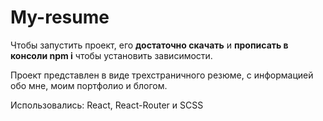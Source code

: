 # My-resume

</p>Чтобы запустить проект, его <b>достаточно скачать</b> и <b>прописать в консоли npm i</b> чтобы установить зависимости.</p>

</p>Проект представлен в виде трехстраничного резюме, с информацией обо мне, моим портфолио и блогом.</p>

</p>Использовались: React, React-Router и SCSS</p>
